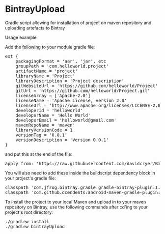 # BintrayUpload
Gradle script allowing for installation of project on maven repository and uploading artefacts to Bintray

Usage example:

Add the following to your module gradle file:

<pre>
ext {
    packagingFormat = 'aar', 'jar', etc
    groupPath = 'com.helloworld.project'
    artifactName = 'project'
    libraryName = 'Project'
    libraryDescription = 'Project description'
    gitWebsiteUrl = 'https://github.com/helloworld/Project'
    gitUrl = 'https://github.com/helloworld/Project.git'
    licenseArray = ['Apache-2.0']
    licenseName = 'Apache License, version 2.0'
    licenseUrl = 'http://www.apache.org/licenses/LICENSE-2.0'
    developerId = 'helloworld'
    developerName = 'Hello World'
    developerEmail = 'helloworld@gmail.com'
    mavenRepoName = 'maven'
    libraryVersionCode = 1
    versionTag = '0.0.1'
    versionDescription = 'Version 0.0.1'
}
</pre>

and put this at the end of the file:

<pre>
apply from: 'https://raw.githubusercontent.com/davidcryer/BintrayUpload/master/upload.gradle'
</pre>

You will also need to add these inside the buildscript dependency block in your project's gradle file:

<pre>
classpath 'com.jfrog.bintray.gradle:gradle-bintray-plugin:1.7.3'
classpath 'com.github.dcendents:android-maven-gradle-plugin:1.5'
</pre>

To install the project to your local Maven and upload in to your maven repository on Bintray, use the following commands after cd'ing to your project's root directory:

<pre>
./gradlew install
./gradlew bintrayUpload
</pre>
